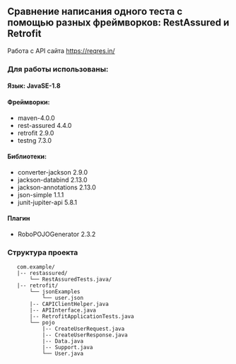 ## Сравнение написания одного теста с помощью разных фреймворков: RestAssured и Retrofit

Работа с API сайта https://reqres.in/ 

### Для работы использованы:
#### Язык: JavaSE-1.8
#### Фреймворки: 
- maven-4.0.0
- rest-assured 4.4.0
- retrofit 2.9.0
- testng 7.3.0
#### Библиотеки:
- converter-jackson 2.9.0
- jackson-databind 2.13.0
- jackson-annotations 2.13.0
- json-simple 1.1.1
- junit-jupiter-api 5.8.1

#### Плагин 
- RoboPOJOGenerator 2.3.2

### Структура проекта
```
   com.example/
   |-- restassured/
       └── RestAssuredTests.java/
   |-- retrofit/
       └── jsonExamples
           └── user.json
       |-- CAPIClientHelper.java
       |-- APIInterface.java
       |-- RetrofitApplicationTests.java
       └── pojo
           |-- CreateUserRequest.java
           |-- CreateUserResponse.java
           |-- Data.java
           |-- Support.java
           └── User.java
   ```


